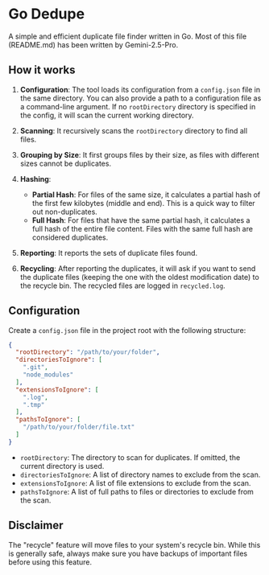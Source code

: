# Go Dedupe

A simple and efficient duplicate file finder written in Go.
Most of this file (README.md) has been written by Gemini-2.5-Pro.

## How it works

1.  **Configuration**: The tool loads its configuration from a `config.json` file in the same directory. You can also provide a path to a configuration file as a command-line argument. If no `rootDirectory` directory is specified in the config, it will scan the current working directory.

2.  **Scanning**: It recursively scans the `rootDirectory` directory to find all files.

3.  **Grouping by Size**: It first groups files by their size, as files with different sizes cannot be duplicates.

4.  **Hashing**:
    *   **Partial Hash**: For files of the same size, it calculates a partial hash of the first few kilobytes (middle and end). This is a quick way to filter out non-duplicates.
    *   **Full Hash**: For files that have the same partial hash, it calculates a full hash of the entire file content. Files with the same full hash are considered duplicates.

5.  **Reporting**: It reports the sets of duplicate files found.

6.  **Recycling**: After reporting the duplicates, it will ask if you want to send the duplicate files (keeping the one with the oldest modification date) to the recycle bin. The recycled files are logged in `recycled.log`.

## Configuration

Create a `config.json` file in the project root with the following structure:

```json
{
  "rootDirectory": "/path/to/your/folder",
  "directoriesToIgnore": [
    ".git",
    "node_modules"
  ],
  "extensionsToIgnore": [
    ".log",
    ".tmp"
  ],
  "pathsToIgnore": [
    "/path/to/your/folder/file.txt"
  ]
}
```

*   `rootDirectory`: The directory to scan for duplicates. If omitted, the current directory is used.
*   `directoriesToIgnore`: A list of directory names to exclude from the scan.
*   `extensionsToIgnore`: A list of file extensions to exclude from the scan.
*   `pathsToIgnore`: A list of full paths to files or directories to exclude from the scan.

## Disclaimer

The "recycle" feature will move files to your system's recycle bin. While this is generally safe, always make sure you have backups of important files before using this feature.
